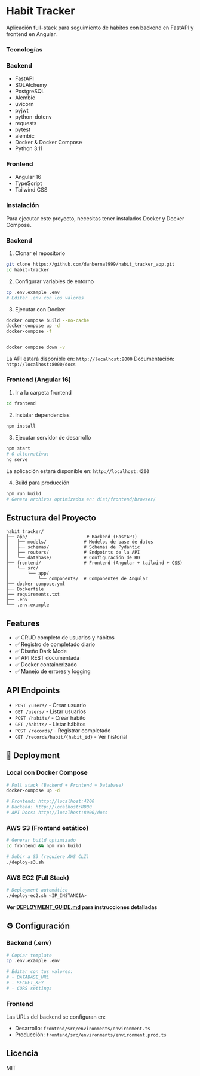 # Habit Tracker

Aplicación full-stack para seguimiento de hábitos con backend en FastAPI y frontend en Angular.

### Tecnologías

### Backend
- FastAPI
- SQLAlchemy
- PostgreSQL
- Alembic
- uvicorn
- pyjwt
- python-dotenv
- requests
- pytest
- alembic
- Docker & Docker Compose
- Python 3.11

### Frontend
- Angular 16
- TypeScript
- Tailwind CSS

### Instalación

Para ejecutar este proyecto, necesitas tener instalados Docker y Docker Compose.

### Backend

1. Clonar el repositorio
```bash
git clone https://github.com/danbernal999/habit_tracker_app.git
cd habit-tracker
```

2. Configurar variables de entorno
```bash
cp .env.example .env
# Editar .env con los valores
```

3. Ejecutar con Docker
```bash
docker compose build --no-cache
docker-compose up -d
docker-compose -f


docker compose down -v
```

La API estará disponible en: `http://localhost:8000`
Documentación: `http://localhost:8000/docs`

### Frontend (Angular 16)

1. Ir a la carpeta frontend
```bash
cd frontend
```

2. Instalar dependencias
```bash
npm install
```

3. Ejecutar servidor de desarrollo
```bash
npm start
# O alternativa:
ng serve
```

La aplicación estará disponible en: `http://localhost:4200`

4. Build para producción
```bash
npm run build
# Genera archivos optimizados en: dist/frontend/browser/
```

## Estructura del Proyecto
```
habit_tracker/
├── app/                      # Backend (FastAPI)
│   ├── models/              # Modelos de base de datos
│   ├── schemas/             # Schemas de Pydantic
│   ├── routers/             # Endpoints de la API
│   └── database/            # Configuración de BD
├── frontend/                # Frontend (Angular + tailwind + CSS)
│   └── src/
│       └── app/
│           └── components/  # Componentes de Angular
├── docker-compose.yml
├── Dockerfile
├── requirements.txt
├── .env
└── .env.example
```

##  Features

- ✅ CRUD completo de usuarios y hábitos
- ✅ Registro de completado diario
- ✅ Diseño Dark Mode
- ✅ API REST documentada
- ✅ Docker containerizado
- ✅ Manejo de errores y logging

##  API Endpoints

- `POST /users/` - Crear usuario
- `GET /users/` - Listar usuarios
- `POST /habits/` - Crear hábito
- `GET /habits/` - Listar hábitos
- `POST /records/` - Registrar completado
- `GET /records/habit/{habit_id}` - Ver historial

## 🚀 Deployment

### Local con Docker Compose

```bash
# Full stack (Backend + Frontend + Database)
docker-compose up -d

# Frontend: http://localhost:4200
# Backend: http://localhost:8000
# API Docs: http://localhost:8000/docs
```

### AWS S3 (Frontend estático)

```bash
# Generar build optimizado
cd frontend && npm run build

# Subir a S3 (requiere AWS CLI)
./deploy-s3.sh
```

### AWS EC2 (Full Stack)

```bash
# Deployment automático
./deploy-ec2.sh <IP_INSTANCIA>
```

**Ver [DEPLOYMENT_GUIDE.md](./DEPLOYMENT_GUIDE.md) para instrucciones detalladas**

## ⚙️ Configuración

### Backend (.env)

```bash
# Copiar template
cp .env.example .env

# Editar con tus valores:
# - DATABASE_URL
# - SECRET_KEY
# - CORS settings
```

### Frontend

Las URLs del backend se configuran en:
- Desarrollo: `frontend/src/environments/environment.ts`
- Producción: `frontend/src/environments/environment.prod.ts`

##  Licencia

MIT